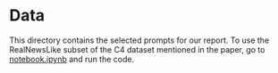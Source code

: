 # Data

This directory contains the selected prompts for our report. To use the RealNewsLike subset of the C4 dataset mentioned in the paper, go to [notebook.ipynb](../code/notebook.ipynb) and run the code.
